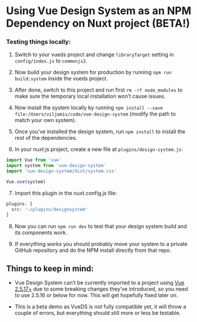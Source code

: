 # Using Vue Design System as an NPM Dependency on Nuxt project (BETA!)

### Testing things locally:

1. Switch to your vueds project and change `libraryTarget` setting in `config/index.js` to `commonjs2`.

2. Now build your design system for production by running `npm run build:system` inside the vueds project.

3. After done, switch to this project and run first `rm -rf node_modules` to make sure the temporary local installation won’t cause issues.

4. Now install the system locally by running `npm install --save file:/Users/viljamis/code/vue-design-system` (modify the path to match your own system).

5. Once you’ve installed the design system, run `npm install` to install the rest of the dependencies.

6. In your nuxt.js project, create a new file at `plugins/design-system.js`:

  ``` js
  import Vue from 'vue'
  import system from 'vue-design-system'
  import 'vue-design-system/dist/system.css'

  Vue.use(system)
  ```

7. Import this plugin in the nuxt.config.js file:

  ``` js
  plugins: [
    src: '~/plugins/designsystem'
  ]
  ```

8. Now you can run `npm run dev` to test that your design system build and its components work.

9. If everything works you should probably move your system to a private GitHub repository and do the NPM install directly from that repo.

## Things to keep in mind:

* Vue Design System can’t be currently imported to a project using [Vue 2.5.17+](https://github.com/vuejs/vue/releases/tag/v2.5.17-beta.0) due to some breaking changes they’ve introduced, so you need to use 2.5.16 or below for now. This will get hopefully fixed later on.

* This is a beta demo as VueDS is not fully compatible yet, it will throw a couple of errors, but everything should still more or less be testable.
